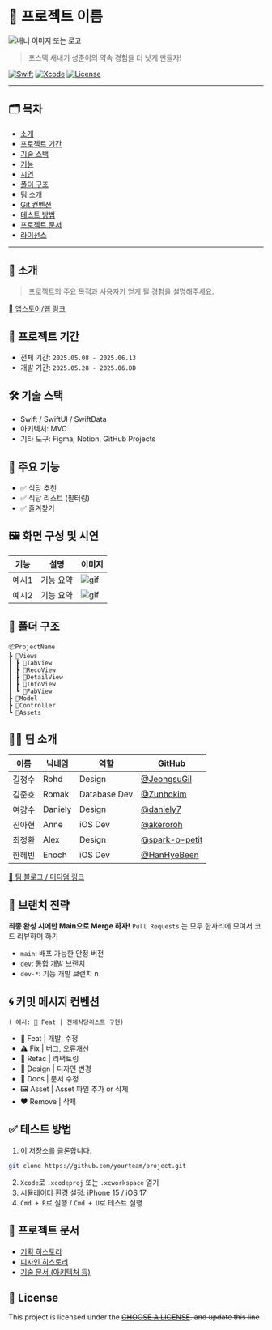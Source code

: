 # 🚀 프로젝트 이름

![배너 이미지 또는 로고](링크)

> 포스텍 새내기 성준이의 약속 경험을 더 낫게 만들자!

[![Swift](https://img.shields.io/badge/Swift-5.9-orange.svg)]()
[![Xcode](https://img.shields.io/badge/Xcode-15.0-blue.svg)]()
[![License](https://img.shields.io/badge/license-MIT-green.svg)]()

---

## 🗂 목차
- [소개](#소개)
- [프로젝트 기간](#프로젝트-기간)
- [기술 스택](#기술-스택)
- [기능](#기능)
- [시연](#시연)
- [폴더 구조](#폴더-구조)
- [팀 소개](#팀-소개)
- [Git 컨벤션](#git-컨벤션)
- [테스트 방법](#테스트-방법)
- [프로젝트 문서](#프로젝트-문서)
- [라이선스](#lock_with_ink_pen-license)

---

## 📱 소개

> 프로젝트의 주요 목적과 사용자가 얻게 될 경험을 설명해주세요.

[🔗 앱스토어/웹 링크](https://example.com)


## 📆 프로젝트 기간
- 전체 기간: `2025.05.08 - 2025.06.13`
- 개발 기간: `2025.05.28 - 2025.06.DD`


## 🛠 기술 스택

- Swift / SwiftUI / SwiftData
- 아키텍처: MVC
- 기타 도구: Figma, Notion, GitHub Projects


## 🌟 주요 기능

- ✅ 식당 추천
- ✅ 식당 리스트 (필터링)
- ✅ 즐겨찾기


## 🖼 화면 구성 및 시연

| 기능 | 설명 | 이미지 |
|------|------|--------|
| 예시1 | 기능 요약 | ![gif](링크) |
| 예시2 | 기능 요약 | ![gif](링크) |


## 🧱 폴더 구조

```
📦ProjectName
┣ 📂Views
┃ ┣ 📂TabView
┃ ┣ 📂RecoView
┃ ┣ 📂DetailView
┃ ┣ 📂InfoView
┃ ┗ 📂FabView
┣ 📂Model
┣ 📂Controller
┗ 📂Assets
```


## 🧑‍💻 팀 소개

| 이름 | 닉네임 | 역할 | GitHub |
|------|------|------|--------|
| 길정수 | Rohd | Design | [@JeongsuGil](https://github.com/JeongsuGil) |
| 김준호 | Romak | Database Dev | [@Zunhokim](https://github.com/Zunhokim) |
| 여강수 | Daniely | Design | [@daniely7](https://github.com/daniely7) |
| 진아현 | Anne | iOS Dev | [@akeroroh](https://github.com/akeroroh) |
| 최정환 | Alex | Design | [@spark-o-petit](https://github.com/spark-o-petit) |
| 한혜빈 | Enoch | iOS Dev | [@HanHyeBeen](https://github.com/HanHyeBeen) |

[🔗 팀 블로그 / 미디엄 링크](https://medium.com/example)

## 🔖 브랜치 전략
**최종 완성 시에만 Main으로 Merge 하자!**
`Pull Requests` 는 모두 한자리에 모여서 코드 리뷰하며 하기
- `main`: 배포 가능한 안정 버전
- `dev`: 통합 개발 브랜치
- `dev-*`: 기능 개발 브랜치 n


## 🌀 커밋 메시지 컨벤션
`( 예시: 🔨 Feat | 전체식당리스트 구현)` 

- 🔨 Feat | 개발, 수정
- ⚠️ Fix | 버그, 오류개선
- 💎 Refac | 리팩토링
- 🎨 Design | 디자인 변경
- 📃 Docs | 문서 수정
- 🖼️ Asset | Asset 파일 추가 or 삭제
- ❤️ Remove | 삭제


## ✅ 테스트 방법

1. 이 저장소를 클론합니다.
```bash
git clone https://github.com/yourteam/project.git
```
2. `Xcode`로 `.xcodeproj` 또는 `.xcworkspace` 열기
3. 시뮬레이터 환경 설정: iPhone 15 / iOS 17
4. `Cmd + R`로 실행 / `Cmd + U`로 테스트 실행


## 📎 프로젝트 문서

- [기획 히스토리](링크)
- [디자인 히스토리](링크)
- [기술 문서 (아키텍처 등)](링크)


## 📝 License

This project is licensed under the ~~[CHOOSE A LICENSE](https://choosealicense.com). and update this line~~
